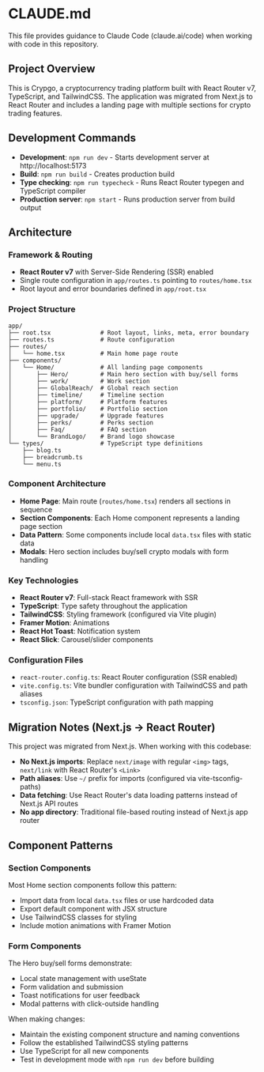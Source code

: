 # CLAUDE.md

This file provides guidance to Claude Code (claude.ai/code) when working with code in this repository.

## Project Overview

This is Crypgo, a cryptocurrency trading platform built with React Router v7, TypeScript, and TailwindCSS. The application was migrated from Next.js to React Router and includes a landing page with multiple sections for crypto trading features.

## Development Commands

- **Development**: `npm run dev` - Starts development server at http://localhost:5173
- **Build**: `npm run build` - Creates production build
- **Type checking**: `npm run typecheck` - Runs React Router typegen and TypeScript compiler
- **Production server**: `npm start` - Runs production server from build output

## Architecture

### Framework & Routing
- **React Router v7** with Server-Side Rendering (SSR) enabled
- Single route configuration in `app/routes.ts` pointing to `routes/home.tsx`
- Root layout and error boundaries defined in `app/root.tsx`

### Project Structure
```
app/
├── root.tsx              # Root layout, links, meta, error boundary
├── routes.ts             # Route configuration
├── routes/
│   └── home.tsx          # Main home page route
├── components/
│   └── Home/             # All landing page components
│       ├── Hero/         # Main hero section with buy/sell forms
│       ├── work/         # Work section
│       ├── GlobalReach/  # Global reach section
│       ├── timeline/     # Timeline section
│       ├── platform/     # Platform features
│       ├── portfolio/    # Portfolio section
│       ├── upgrade/      # Upgrade features
│       ├── perks/        # Perks section
│       ├── Faq/          # FAQ section
│       └── BrandLogo/    # Brand logo showcase
└── types/                # TypeScript type definitions
    ├── blog.ts
    ├── breadcrumb.ts
    └── menu.ts
```

### Component Architecture
- **Home Page**: Main route (`routes/home.tsx`) renders all sections in sequence
- **Section Components**: Each Home component represents a landing page section
- **Data Pattern**: Some components include local `data.tsx` files with static data
- **Modals**: Hero section includes buy/sell crypto modals with form handling

### Key Technologies
- **React Router v7**: Full-stack React framework with SSR
- **TypeScript**: Type safety throughout the application
- **TailwindCSS**: Styling framework (configured via Vite plugin)
- **Framer Motion**: Animations
- **React Hot Toast**: Notification system
- **React Slick**: Carousel/slider components

### Configuration Files
- `react-router.config.ts`: React Router configuration (SSR enabled)
- `vite.config.ts`: Vite bundler configuration with TailwindCSS and path aliases
- `tsconfig.json`: TypeScript configuration with path mapping

## Migration Notes (Next.js → React Router)

This project was migrated from Next.js. When working with this codebase:

- **No Next.js imports**: Replace `next/image` with regular `<img>` tags, `next/link` with React Router's `<Link>`
- **Path aliases**: Use `~/` prefix for imports (configured via vite-tsconfig-paths)
- **Data fetching**: Use React Router's data loading patterns instead of Next.js API routes
- **No app directory**: Traditional file-based routing instead of Next.js app router

## Component Patterns

### Section Components
Most Home section components follow this pattern:
- Import data from local `data.tsx` files or use hardcoded data
- Export default component with JSX structure
- Use TailwindCSS classes for styling
- Include motion animations with Framer Motion

### Form Components
The Hero buy/sell forms demonstrate:
- Local state management with useState
- Form validation and submission
- Toast notifications for user feedback
- Modal patterns with click-outside handling

When making changes:
- Maintain the existing component structure and naming conventions
- Follow the established TailwindCSS styling patterns
- Use TypeScript for all new components
- Test in development mode with `npm run dev` before building